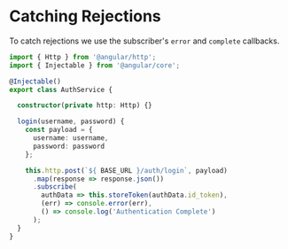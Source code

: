 # Catching Rejections

To catch rejections we use the subscriber's `error` and `complete` callbacks.

```typescript
import { Http } from '@angular/http';
import { Injectable } from '@angular/core';

@Injectable()
export class AuthService {

  constructor(private http: Http) {}

  login(username, password) {
    const payload = {
      username: username,
      password: password
    };

    this.http.post(`${ BASE_URL }/auth/login`, payload)
      .map(response => response.json())
      .subscribe(
        authData => this.storeToken(authData.id_token),
        (err) => console.error(err),
        () => console.log('Authentication Complete')
      );
  }
}
```

